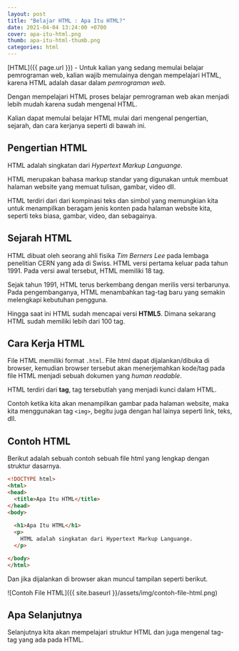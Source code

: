 ```yaml
---
layout: post
title: "Belajar HTML : Apa Itu HTML?"
date: 2021-04-04 13:24:00 +0700
cover: apa-itu-html.png
thumb: apa-itu-html-thumb.png
categories: html
---
```


[HTML]({{ page.url }}) - Untuk kalian yang sedang memulai belajar pemrograman web, kalian wajib memulainya dengan mempelajari HTML, karena HTML adalah dasar dalam *pemrograman web*.

Dengan mempelajari HTML proses belajar pemrograman web akan menjadi lebih mudah karena sudah mengenal HTML.

Kalian dapat memulai belajar HTML mulai dari mengenal pengertian, sejarah, dan cara kerjanya seperti di bawah ini.

## Pengertian HTML

HTML adalah singkatan dari *Hypertext Markup Languange*.

HTML merupakan bahasa markup standar yang digunakan untuk membuat halaman website yang memuat tulisan, gambar, video dll.

HTML terdiri dari dari kompinasi teks dan simbol yang memungkian kita untuk menampilkan beragam jenis konten pada halaman website kita, seperti teks biasa, gambar, video, dan sebagainya.

## Sejarah HTML

HTML dibuat oleh seorang ahli fisika *Tim Berners Lee* pada lembaga penelitian CERN yang ada di Swiss. HTML versi pertama keluar pada tahun 1991. Pada versi awal tersebut, HTML memiliki 18 tag.

Sejak tahun 1991, HTML terus berkembang dengan merilis versi terbarunya. Pada pengembanganya, HTML menambahkan tag-tag baru yang semakin melengkapi kebutuhan pengguna.

Hingga saat ini HTML sudah mencapai versi __HTML5__. Dimana sekarang HTML sudah memiliki lebih dari 100 tag.

## Cara Kerja HTML

File HTML memiliki format `.html`. File html dapat dijalankan/dibuka di browser, kemudian browser tersebut akan menerjemahkan kode/tag pada file HTML menjadi sebuah dokumen yang *human readable*.

HTML terdiri dari __tag__, tag tersebutlah yang menjadi kunci dalam HTML.

Contoh ketika kita akan menampilkan gambar pada halaman website, maka kita menggunakan tag `<img>`, begitu juga dengan hal lainya seperti link, teks, dll.

## Contoh HTML

Berikut adalah sebuah contoh sebuah file html yang lengkap dengan struktur dasarnya.

```html
<!DOCTYPE html>
<html>
<head>
  <title>Apa Itu HTML</title>
</head>
<body>
  
  <h1>Apa Itu HTML</h1>
  <p>
    HTML adalah singkatan dari Hypertext Markup Languange.
  </p>

</body>
</html>
```

Dan jika dijalankan di browser akan muncul tampilan seperti berikut.

![Contoh File HTML]({{ site.baseurl }}/assets/img/contoh-file-html.png)

## Apa Selanjutnya

Selanjutnya kita akan mempelajari struktur HTML dan juga mengenal tag-tag yang ada pada HTML.